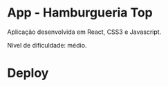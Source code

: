# App - Hamburgueria Top

Aplicação desenvolvida em React, CSS3 e Javascript.

Nível de dificuldade: médio.

# Deploy

<!-- URL: [https://hamburgueria-top.herokuapp.com/](https://hamburgueria-top.herokuapp.com/) -->
